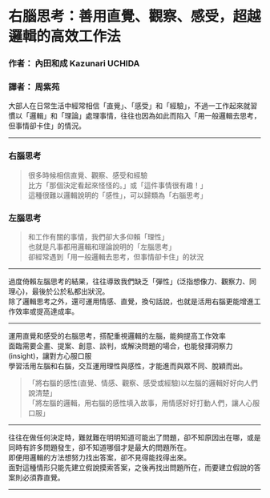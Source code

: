 # 右腦思考：善用直覺、觀察、感受，超越邏輯的高效工作法
### 作者： 內田和成 Kazunari UCHIDA
### 譯者： 周紫苑

大部人在日常生活中經常相信「直覺」、「感受」和「經驗」，不過一工作起來就習慣以「邏輯」和「理論」處理事情，往往也因為如此而陷入「用一般邏輯去思考，但事情卻卡住」的情況。

-----------------------------------------------

### 右腦思考
>   很多時候相信直覺、觀察、感受和經驗  
>   比方「那個決定看起來怪怪的。」或「這件事情很有趣！」  
>   這種很難以邏輯說明的「感性」，可以歸類為「右腦思考」  

### 左腦思考
>   和工作有關的事情，我們卻大多仰賴「理性」  
>   也就是凡事都用邏輯和理論說明的「左腦思考」  
>   卻經常遇到「用一般邏輯去思考，但事情卻卡住」的狀況  

-----------------------------------------------

過度倚賴左腦思考的結果，往往導致我們缺乏「彈性」(泛指想像力、觀察力、同理心)，最後於公於私都出狀況。  
除了邏輯思考之外，還可運用情感、直覺，換句話說，也就是活用右腦更能增進工作效率或提高達成率。  

-----------------------------------------------

運用直覺和感受的右腦思考，搭配重視邏輯的左腦，能夠提高工作效率  
面臨需要企畫、提案、創意、談判，或解決問題的場合，也能發揮洞察力(insight)，讓對方心服口服  
學習活用左腦和右腦，交互運用理性與感性，才能進而與眾不同、脫穎而出。  
> 「將右腦的感性(直覺、情感、觀察、感受或經驗)以左腦的邏輯好好向人們說清楚」  
> 「將左腦的邏輯，用右腦的感性填入故事，用情感好好打動人們，讓人心服口服」

-----------------------------------------------

往往在做任何決定時，難就難在明明知道可能出了問題，卻不知原因出在哪，或是同時有許多問題發生，卻不知道哪個才是最大的問題所在。  
即便用邏輯的方法想努力找出答案，卻不見得能找得出來。  
面對這種情形只能先建立假說摸索答案，之後再找出問題所在，而要建立假說的答案則必須靠直覺。

-----------------------------------------------
